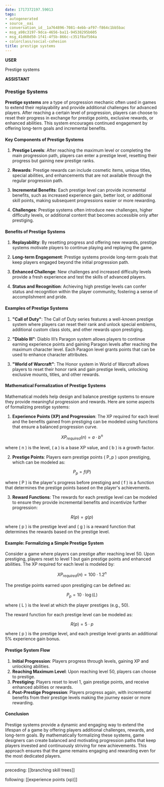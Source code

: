 ```yaml
---
date: 1717372197.59013
tags:
- autogenerated
- source__oai
- conversation_id__1a764896-7081-4ebb-af97-f864c1bb5bac
- msg_a98c3197-9dca-4656-ba11-94538295b605
- msg_41d60d50-1f41-4f5b-866c-c351f8af504a
- colorclass/social-cohesion
title: prestige systems
---
```


**USER**

Prestige systems


**ASSISTANT**

### Prestige Systems

**Prestige systems** are a type of progression mechanic often used in games to extend their replayability and provide additional challenges for advanced players. After reaching a certain level of progression, players can choose to reset their progress in exchange for prestige points, exclusive rewards, or enhanced abilities. This system encourages continued engagement by offering long-term goals and incremental benefits.

#### Key Components of Prestige Systems

1. **Prestige Levels**: After reaching the maximum level or completing the main progression path, players can enter a prestige level, resetting their progress but gaining new prestige ranks.

2. **Rewards**: Prestige rewards can include cosmetic items, unique titles, special abilities, and enhancements that are not available through the regular progression path.

3. **Incremental Benefits**: Each prestige level can provide incremental benefits, such as increased experience gain, better loot, or additional skill points, making subsequent progressions easier or more rewarding.

4. **Challenges**: Prestige systems often introduce new challenges, higher difficulty levels, or additional content that becomes accessible only after prestiging.

#### Benefits of Prestige Systems

1. **Replayability**: By resetting progress and offering new rewards, prestige systems motivate players to continue playing and replaying the game.

2. **Long-term Engagement**: Prestige systems provide long-term goals that keep players engaged beyond the initial progression path.

3. **Enhanced Challenge**: New challenges and increased difficulty levels provide a fresh experience and test the skills of advanced players.

4. **Status and Recognition**: Achieving high prestige levels can confer status and recognition within the player community, fostering a sense of accomplishment and pride.

#### Examples of Prestige Systems

1. **"Call of Duty"**: The Call of Duty series features a well-known prestige system where players can reset their rank and unlock special emblems, additional custom class slots, and other rewards upon prestiging.

2. **"Diablo III"**: Diablo III’s Paragon system allows players to continue earning experience points and gaining Paragon levels after reaching the maximum character level. Each Paragon level grants points that can be used to enhance character attributes.

3. **"World of Warcraft"**: The Honor system in World of Warcraft allows players to reset their honor rank and gain prestige levels, unlocking exclusive mounts, titles, and other rewards.

#### Mathematical Formalization of Prestige Systems

Mathematical models help design and balance prestige systems to ensure they provide meaningful progression and rewards. Here are some aspects of formalizing prestige systems:

1. **Experience Points (XP) and Progression**: The XP required for each level and the benefits gained from prestiging can be modeled using functions that ensure a balanced progression curve.

$$
XP_{required}(n) = a \cdot b^n
$$

where \( n \) is the level, \( a \) is a base XP value, and \( b \) is a growth factor.

2. **Prestige Points**: Players earn prestige points \( P_p \) upon prestiging, which can be modeled as:

$$
P_p = f(P)
$$

where \( P \) is the player's progress before prestiging and \( f \) is a function that determines the prestige points based on the player's achievements.

3. **Reward Functions**: The rewards for each prestige level can be modeled to ensure they provide incremental benefits and incentivize further progression:

$$
R(p) = g(p)
$$

where \( p \) is the prestige level and \( g \) is a reward function that determines the rewards based on the prestige level.

#### Example: Formalizing a Simple Prestige System

Consider a game where players can prestige after reaching level 50. Upon prestiging, players reset to level 1 but gain prestige points and enhanced abilities. The XP required for each level is modeled by:

$$
XP_{required}(n) = 100 \cdot 1.2^n
$$

The prestige points earned upon prestiging can be defined as:

$$
P_p = 10 \cdot \log(L)
$$

where \( L \) is the level at which the player prestiges (e.g., 50).

The reward function for each prestige level can be modeled as:

$$
R(p) = 5 \cdot p
$$

where \( p \) is the prestige level, and each prestige level grants an additional 5% experience gain bonus.

#### Prestige System Flow

1. **Initial Progression**: Players progress through levels, gaining XP and unlocking abilities.
2. **Reaching Maximum Level**: Upon reaching level 50, players can choose to prestige.
3. **Prestiging**: Players reset to level 1, gain prestige points, and receive enhanced abilities or rewards.
4. **Post-Prestige Progression**: Players progress again, with incremental benefits from their prestige levels making the journey easier or more rewarding.

#### Conclusion

Prestige systems provide a dynamic and engaging way to extend the lifespan of a game by offering players additional challenges, rewards, and long-term goals. By mathematically formalizing these systems, game designers can create balanced and motivating progression paths that keep players invested and continuously striving for new achievements. This approach ensures that the game remains engaging and rewarding even for the most dedicated players.


---

preceding: [[branching skill trees]]  


following: [[experience points (xp)]]